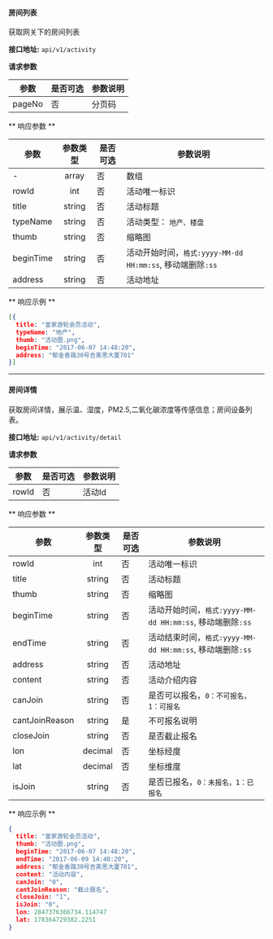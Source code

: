 #### 房间列表
获取网关下的房间列表

**接口地址:**  `api/v1/activity`

**请求参数**

|  参数  | 是否可选 | 参数说明 |
|--------|----------|----------|
| pageNo | 否       | 分页码   |


** 响应参数 **

|参数| 参数类型 |是否可选 | 参数说明 |
|---|:---:|----|---|
|-| array | 否 | 数组 |
|rowId| int | 否| 活动唯一标识|
|title| string | 否 | 活动标题|
|typeName| string | 否| 活动类型： `地产、楼盘`|
|thumb| string | 否 | 缩略图|
|beginTime| string | 否 | 活动开始时间，`格式:yyyy-MM-dd HH:mm:ss`, 移动端删除`:ss` |
|address| string | 否| 活动地址 |

** 响应示例 **

``` json
[{
  title: "皇家游轮会员活动",
  typeName: "地产",
  thumb: "活动图.png",
  beginTime: "2017-06-07 14:48:20",
  address: "郁金香路30号吉美思大厦701"
}]
```

---

#### 房间详情
获取房间详情，展示温、湿度，PM2.5,二氧化碳浓度等传感信息；房间设备列表。

**接口地址:**  `api/v1/activity/detail`

**请求参数**

|参数| 是否可选 | 参数说明 |
|---|---|---|
|rowId| 否 | 活动Id |

** 响应参数 **

|参数| 参数类型 |是否可选 | 参数说明 |
|---|:---:|----|---|
|rowId| int | 否| 活动唯一标识|
|title| string | 否 | 活动标题|
|thumb| string | 否 | 缩略图|
|beginTime| string | 否 | 活动开始时间，`格式:yyyy-MM-dd HH:mm:ss`, 移动端删除`:ss` |
|endTime| string| 否| 活动结束时间，`格式:yyyy-MM-dd HH:mm:ss`, 移动端删除`:ss`|
|address| string | 否| 活动地址 |
|content| string | 否| 活动介绍内容 |
|canJoin| string | 否| 是否可以报名，`0：不可报名，1：可报名` |
|cantJoinReason | string | 是 | 不可报名说明 |
|closeJoin | string | 否 | 是否截止报名 |
|lon | decimal | 否 | 坐标经度 |
|lat | decimal | 否 | 坐标维度 |
|isJoin| string | 否| 是否已报名，`0：未报名，1：已报名`|

** 响应示例 **

``` json
{
  title: "皇家游轮会员活动",
  thumb: "活动图.png",
  beginTime: "2017-06-07 14:48:20",
  endTime: "2017-06-09 14:48:20",
  address: "郁金香路30号吉美思大厦701",
  content: "活动内容",
  canJoin: "0",
  cantJoinReason: "截止报名",
  closeJoin: "1",
  isJoin: "0",
  lon: 2847376366734.114747
  lat: 178364729382.2251
}
```



